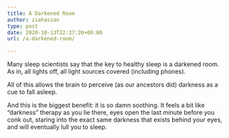 ```yaml
---
title: A Darkened Room
author: ziahassan
type: post
date: 2020-10-13T22:37:20+00:00
url: /a-darkened-room/

---
```

Many sleep scientists say that the key to healthy sleep is a darkened room. As in, all lights off, all light sources covered (including phones). 

All of this allows the brain to perceive (as our ancestors did) darkness as a cue to fall asleep. 

And this is the biggest benefit: it is so damn soothing. It feels a bit like “darkness” therapy as you lie there, eyes open the last minute before you conk out, staring into the exact same darkness that exists behind your eyes, and will eventually lull you to sleep.